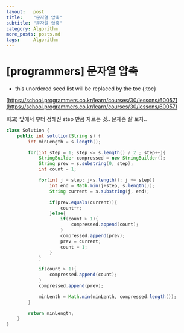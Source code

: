 ```yaml
---
layout:   post
title:    "문자열 압축"
subtitle: "문자열 압축"
category: Algorithm
more_posts: posts.md
tags:     Algorithm
---
```

# [programmers] 문자열 압축

<!--more-->
<!-- Table of contents -->
* this unordered seed list will be replaced by the toc
{:toc}

[https://school.programmers.co.kr/learn/courses/30/lessons/60057](https://school.programmers.co.kr/learn/courses/30/lessons/60057)

회고) 앞에서 부터 정해진 step 만큼 자르는 것.. 문제좀 잘 보자..

```java
class Solution {
    public int solution(String s) {
        int minLength = s.length();

        for(int step = 1; step <= s.length() / 2 ; step++){
            StringBuilder compressed = new StringBuilder();
            String prev = s.substring(0, step);
            int count = 1;

            for(int j = step; j<s.length(); j += step){
                int end = Math.min(j+step, s.length());
                String current = s.substring(j, end);

                if(prev.equals(current)){
                    count++;
                }else{
                    if(count > 1){
                        compressed.append(count);
                    }
                    compressed.append(prev);
                    prev = current;
                    count = 1;
                }
            }

            if(count > 1){
                compressed.append(count);
            }
            compressed.append(prev);

            minLenth = Math.min(minLenth, compressed.length());
        }

        return minLength;
    }
}
```